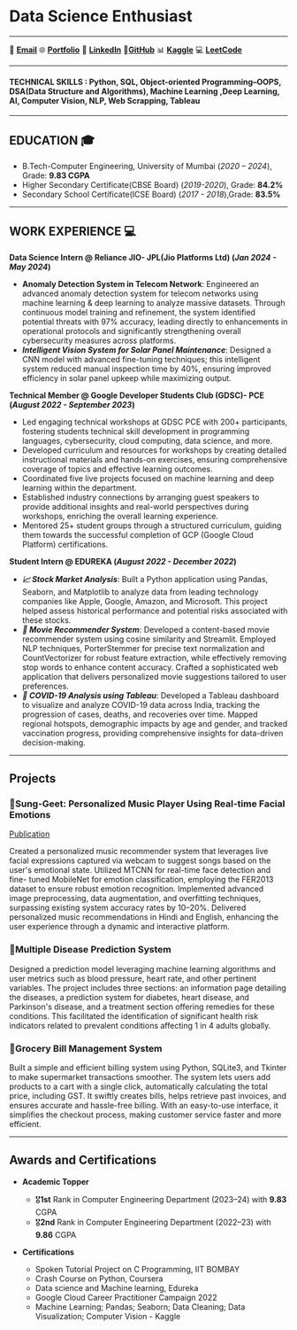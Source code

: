 # Data Science Enthusiast

---

📧 [**Email**](mailto:mallarsimran20@gmail.com)  🌐 [**Portfolio**](https://simranmallar.github.io/)  🔗 [**LinkedIn**](https://www.linkedin.com/in/simranmallar)  🐙[**GitHub**](https://github.com/SimranMallarr)  📊 [**Kaggle**](https://www.kaggle.com/cea327simranmallar/code)  💻 [**LeetCode**](https://leetcode.com/u/mallarsimran20/)  

---

#### TECHNICAL SKILLS : Python, SQL, Object-oriented Programming–OOPS, DSA(Data Structure and Algorithms), Machine Learning ,Deep Learning, AI, Computer Vision, NLP, Web Scrapping, Tableau 

---

## EDUCATION 🎓
- B.Tech-Computer Engineering, University of Mumbai (_2020 – 2024_), Grade: **9.83 CGPA**
- Higher Secondary Certificate(CBSE Board) (_2019-2020_), Grade: **84.2%**
- Secondary School Certificate(ICSE Board) (_2017 - 2018_),Grade: **83.5%**

---

## WORK EXPERIENCE 💻
**Data Science Intern @ Reliance JIO- JPL(Jio Platforms Ltd)  (_Jan 2024 - May 2024_)**
- **Anomaly Detection System in Telecom Network**: Engineered an advanced anomaly detection system for telecom networks using machine learning & deep learning
to analyze massive datasets. Through continuous model training and refinement, the system identified potential threats
with 97% accuracy, leading directly to enhancements in operational protocols and significantly strengthening
overall cybersecurity measures across platforms. 
- ***Intelligent Vision System for Solar Panel Maintenance***: Designed a CNN model with advanced fine-tuning techniques; this intelligent system reduced manual inspection time by 40%, ensuring improved efficiency in solar panel upkeep while maximizing output.

**Technical Member @ Google Developer Students Club (GDSC)- PCE (_August 2022 - September 2023_)**
- Led engaging technical workshops at GDSC PCE with 200+ participants, fostering students technical skill development in programming languages, cybersecurity, cloud computing, data science, and more. 
- Developed curriculum and resources for workshops by creating detailed instructional materials and hands-on exercises, ensuring comprehensive coverage of topics and effective learning outcomes. 
- Coordinated five live projects focused on machine learning and deep learning within the department. 
- Established industry connections by arranging guest speakers to provide additional insights and real-world 
perspectives during workshops, enriching the overall learning experience. 
- Mentored 25+ student groups through a structured curriculum, guiding them towards the successful completion 
of GCP (Google Cloud Platform) certifications.

**Student Intern @ EDUREKA  (_August 2022 - December 2022_)**
- ***📈 Stock Market Analysis***: Built a Python application using Pandas, Seaborn, and Matplotlib to analyze data from leading technology companies like Apple, Google, Amazon, and Microsoft. This project helped assess historical performance and potential risks associated with these stocks. 
- ***🎥 Movie Recommender System***: Developed a content-based movie recommender system using cosine similarity and  Streamlit. Employed NLP techniques, PorterStemmer for precise text normalization and CountVectorizer for robust feature extraction, while effectively removing stop words to enhance content accuracy. Crafted a sophisticated web application that delivers personalized movie suggestions tailored to user preferences. 
- ***🦠 COVID-19 Analysis using Tableau***: Developed a Tableau dashboard to visualize and analyze COVID-19 data across India, tracking the progression of cases, deaths, and recoveries over time. Mapped regional hotspots, demographic impacts by age and gender, and tracked vaccination progress, providing comprehensive insights for data-driven decision-making.

---

## Projects
### 🎵Sung-Geet: Personalized Music Player Using Real-time Facial Emotions 
[Publication](https://www.jetir.org/papers/JETIR2406838.pdf)

Created a personalized music recommender system that leverages live facial expressions captured via webcam to suggest songs based on the user's emotional state. Utilized MTCNN for real-time face detection and fine- tuned MobileNet for emotion classification, employing the FER2013 dataset to ensure robust emotion recognition. Implemented advanced image preprocessing, data augmentation, and overfitting techniques, surpassing existing system accuracy rates by 10–20%. Delivered personalized music recommendations in Hindi and English, enhancing the user experience through a dynamic and interactive platform. 

### 🧬Multiple Disease Prediction System 
Designed a prediction model leveraging machine learning algorithms and user metrics such as blood pressure, heart 
rate, and other pertinent variables. The project includes three sections: an information page detailing the diseases, a 
prediction system for diabetes, heart disease, and Parkinson's disease, and a treatment section offering remedies for 
these conditions. This facilitated the identification of significant health risk indicators related to prevalent conditions 
affecting 1 in 4 adults globally. 

### 🛒Grocery Bill Management System  
Built a simple and efficient billing system using Python, SQLite3, and Tkinter to make supermarket transactions smoother. The system lets users add products to a cart with a single click, automatically calculating the total price, including GST. It swiftly creates bills, helps retrieve past invoices, and ensures accurate and hassle-free billing. With an easy-to-use interface, it simplifies the checkout process, making customer service faster and more efficient.

---

## Awards and Certifications  

- **Academic Topper**  
  - 🎖**1st** Rank in Computer Engineering Department (2023–24) with **9.83** CGPA  
  - 🎖**2nd** Rank in Computer Engineering Department (2022–23) with **9.86** CGPA 

- **Certifications**  
  - Spoken Tutorial Project on C Programming, IIT BOMBAY
  - Crash Course on Python, Coursera
  - Data science and Machine learning, Edureka
  - Google Cloud Career Practitioner Campaign 2022
  - Machine Learning; Pandas; Seaborn; Data Cleaning; Data Visualization; Computer Vision - Kaggle
